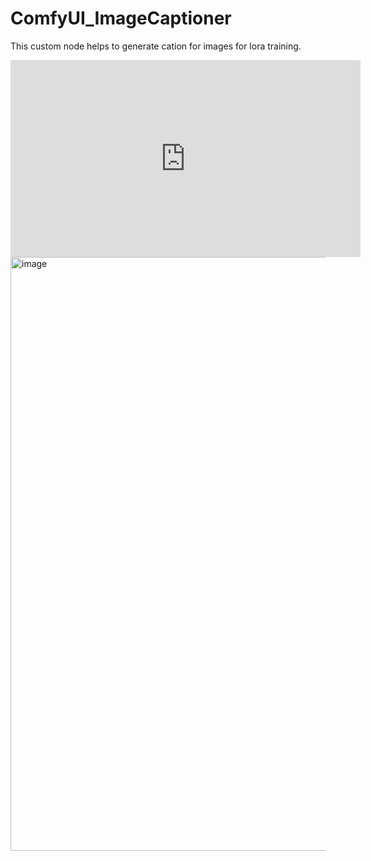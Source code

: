 # ComfyUI_ImageCaptioner
This custom node helps to generate cation for images for lora training.

<iframe width="560" height="315" src="https://www.youtube.com/embed/c5p0d-cq7uU?si=zR63MTfZlv3mJJMs" title="YouTube video player" frameborder="0" allow="accelerometer; autoplay; clipboard-write; encrypted-media; gyroscope; picture-in-picture; web-share" referrerpolicy="strict-origin-when-cross-origin" allowfullscreen></iframe>

<img width="950" alt="image" src="https://github.com/user-attachments/assets/7a5d1db9-60a8-4cb4-b534-96453ff962a1" />

